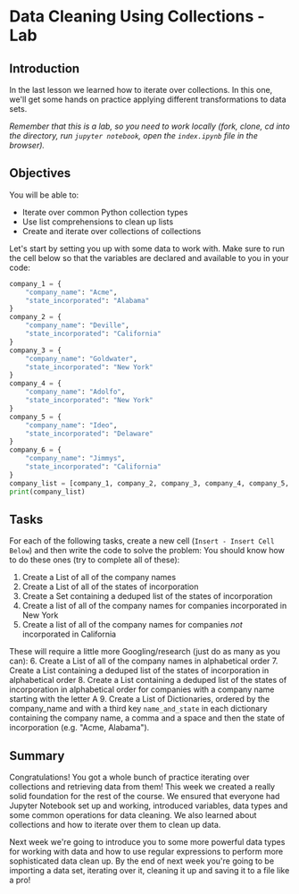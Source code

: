 
# Data Cleaning Using Collections - Lab


## Introduction
In the last lesson we learned how to iterate over collections. In this one, we'll get some hands on practice applying different transformations to data sets. 

*Remember that this is a lab, so you need to work locally (fork, clone, cd into the directory, run `jupyter notebook`, open the `index.ipynb` file in the browser).*

## Objectives
You will be able to:
* Iterate over common Python collection types
* Use list comprehensions to clean up lists
* Create and iterate over collections of collections

Let's start by setting you up with some data to work with. Make sure to run the cell below so that the variables are declared and available to you in your code:


```python
company_1 = {
    "company_name": "Acme",
    "state_incorporated": "Alabama"    
}
company_2 = {
    "company_name": "Deville",
    "state_incorporated": "California"    
}
company_3 = {
    "company_name": "Goldwater",
    "state_incorporated": "New York"    
}
company_4 = {
    "company_name": "Adolfo",
    "state_incorporated": "New York"    
}
company_5 = {
    "company_name": "Ideo",
    "state_incorporated": "Delaware"    
}
company_6 = {
    "company_name": "Jimmys",
    "state_incorporated": "California"    
}
company_list = [company_1, company_2, company_3, company_4, company_5, company_6]
print(company_list)

```

## Tasks

For each of the following tasks, create a new cell (`Insert - Insert Cell Below`) and then write the code to solve the problem:
You should know how to do these ones (try to complete all of these):
1. Create a List of all of the company names
2. Create a List of all of the states of incorporation
3. Create a Set containing a deduped list of the states of incorporation
4. Create a list of all of the company names for companies incorporated in New York
5. Create a list of all of the company names for companies *not* incorporated in California

These will require a little more Googling/research (just do as many as you can):
6. Create a List of all of the company names in alphabetical order
7. Create a List containing a deduped list of the states of incorporation in alphabetical order
8. Create a List containing a deduped list of the states of incorporation in alphabetical order for companies with a company name starting with the letter A
9. Create a List of Dictionaries, ordered by the company_name and with a third key `name_and_state` in each dictionary containing the company name, a comma and a space and then the state of incorporation (e.g. "Acme, Alabama").


## Summary

Congratulations! You got a whole bunch of practice iterating over collections and retrieving data from them! This week we created a really solid foundation for the rest of the course. We ensured that everyone had Jupyter Notebook set up and working, introduced variables, data types and some common operations for data cleaning. We also learned about collections and how to iterate over them to clean up data.

Next week we're going to introduce you to some more powerful data types for working with data and how to use regular expressions to perform more sophisticated data clean up. By the end of next week you're going to be importing a data set, iterating over it, cleaning it up and saving it to a file like a pro!

